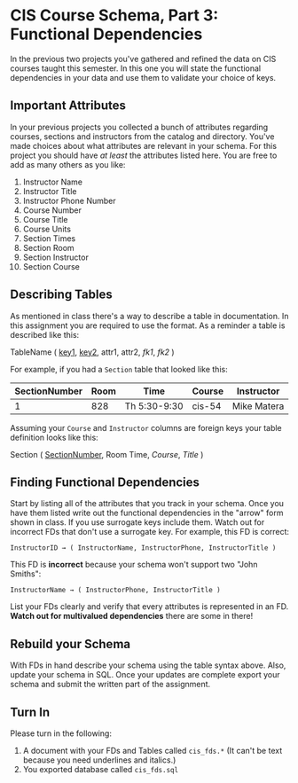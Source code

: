 # CIS Course Schema, Part 3: Functional Dependencies 

In the previous two projects you've gathered and refined the data on CIS courses taught this semester. In this one you will state the functional dependencies in your data and use them to validate your choice of keys. 

## Important Attributes 

In your previous projects you collected a bunch of attributes regarding courses, sections and instructors from the catalog and directory. You've made choices about what attributes are relevant in your schema. For this project you should have *at least* the attributes listed here. You are free to add as many others as you like: 

  1. Instructor Name 
  2. Instructor Title 
  3. Instructor Phone Number 
  4. Course Number
  5. Course Title 
  6. Course Units 
  7. Section Times
  8. Section Room 
  9. Section Instructor 
  10. Section Course
  
## Describing Tables 

As mentioned in class there's a way to describe a table in documentation. In this assignment you are required to use the format. As a reminder a table is described like this: 

TableName ( <u>key1</u>, <u>key2</u>, attr1, attr2, *fk1*, *fk2* )

For example, if you had a `Section` table that looked like this: 

| SectionNumber | Room | Time | Course | Instructor | 
| --- | --- | --- | --- | --- | 
| 1 | 828 | Th 5:30-9:30 | cis-54 | Mike Matera | 

Assuming your `Course` and `Instructor` columns are foreign keys your table definition looks like this: 

Section ( <u>SectionNumber</u>, Room Time, *Course*, *Title* )

## Finding Functional Dependencies 

Start by listing all of the attributes that you track in your schema. Once you have them listed write out the functional dependencies in the "arrow" form shown in class. If you use surrogate keys include them. Watch out for incorrect FDs that don't use a surrogate key. For example, this FD is correct: 

    InstructorID → ( InstructorName, InstructorPhone, InstructorTitle ) 

This FD is **incorrect** because your schema won't support two "John Smiths":

    InstructorName → ( InstructorPhone, InstructorTitle ) 

List your FDs clearly and verify that every attributes is represented in an FD. **Watch out for multivalued dependencies** there are some in there!

## Rebuild your Schema

With FDs in hand describe your schema using the table syntax above. Also, update your schema in SQL. Once your updates are complete export your schema and submit the written part of the assignment. 

## Turn In 

Please turn in the following:

  1. A document with your FDs and Tables called `cis_fds.*` (It can't be text because you need underlines and italics.)
  2. You exported database called `cis_fds.sql`

